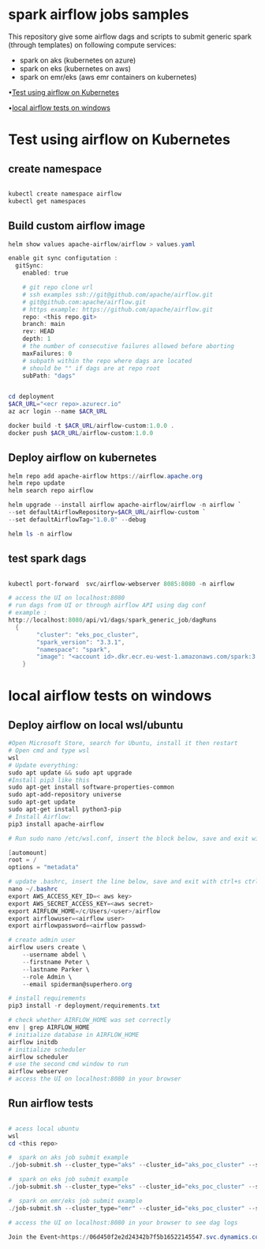 
<!-- markdownlint-configure-file {
  "MD013": {
    "code_blocks": false,
    "tables": false
  },
  "MD033": false,
  "MD041": false
} -->

<div align="left">

# spark airflow jobs samples

This repository give some airflow dags and scripts to submit generic spark (through templates) on following compute services:
- spark on aks (kubernetes on azure)
- spark on eks (kubernetes on aws)
- spark on emr/eks (aws emr containers on kubernetes)

•[Test using airflow on Kubernetes ](#test-using-airflow-on-kubernetes ) 

•[local airflow tests on windows](#local-airflow-tests-on-windows)

</div>


# Test using airflow on Kubernetes 

## create namespace

```Powershell

kubectl create namespace airflow
kubectl get namespaces
```
## Build custom airflow image


```Powershell
helm show values apache-airflow/airflow > values.yaml

enable git sync configutation : 
  gitSync:
    enabled: true

    # git repo clone url
    # ssh examples ssh://git@github.com/apache/airflow.git
    # git@github.com:apache/airflow.git
    # https example: https://github.com/apache/airflow.git
    repo: <this repo.git>
    branch: main
    rev: HEAD
    depth: 1
    # the number of consecutive failures allowed before aborting
    maxFailures: 0
    # subpath within the repo where dags are located
    # should be "" if dags are at repo root
    subPath: "dags"


cd deployment
$ACR_URL="<ecr repo>.azurecr.io"
az acr login --name $ACR_URL

docker build -t $ACR_URL/airflow-custom:1.0.0 .
docker push $ACR_URL/airflow-custom:1.0.0 

```

## Deploy airflow on kubernetes


```Powershell
helm repo add apache-airflow https://airflow.apache.org
helm repo update
helm search repo airflow

helm upgrade --install airflow apache-airflow/airflow -n airflow `
--set defaultAirflowRepository=$ACR_URL/airflow-custom `
--set defaultAirflowTag="1.0.0" --debug

helm ls -n airflow 

```

## test spark dags


```Powershell

kubectl port-forward  svc/airflow-webserver 8085:8080 -n airflow

# access the UI on localhost:8080
# run dags from UI or through airflow API using dag conf
# example :
http://localhost:8080/api/v1/dags/spark_generic_job/dagRuns
  {
        "cluster": "eks_poc_cluster",
        "spark_version": "3.3.1",
        "namespace": "spark",
        "image": "<account id>.dkr.ecr.eu-west-1.amazonaws.com/spark:3.3.1-test"
    }
```


# local airflow tests on windows

## Deploy airflow on local wsl/ubuntu
```Powershell
#Open Microsoft Store, search for Ubuntu, install it then restart
# Open cmd and type wsl
wsl
# Update everything: 
sudo apt update && sudo apt upgrade
#Install pip3 like this
sudo apt-get install software-properties-common
sudo apt-add-repository universe
sudo apt-get update
sudo apt-get install python3-pip
# Install Airflow: 
pip3 install apache-airflow 

# Run sudo nano /etc/wsl.conf, insert the block below, save and exit with ctrl+s ctrl+x

[automount]
root = /
options = "metadata"

# update .bashrc, insert the line below, save and exit with ctrl+s ctrl+x
nano ~/.bashrc
export AWS_ACCESS_KEY_ID=< aws key>
export AWS_SECRET_ACCESS_KEY=<aws secret>
export AIRFLOW_HOME=/c/Users/<user>/airflow
export airflowuser=<airflow user>
export airflowpassword=<airflow passwd>

# create admin user 
airflow users create \
    --username abdel \
    --firstname Peter \
    --lastname Parker \
    --role Admin \
    --email spiderman@superhero.org

# install requirements
pip3 install -r deployment/requirements.txt

# check whether AIRFLOW_HOME was set correctly 
env | grep AIRFLOW_HOME 
# initialize database in AIRFLOW_HOME 
airflow initdb 
# initialize scheduler 
airflow scheduler 
# use the second cmd window to run 
airflow webserver 
# access the UI on localhost:8080 in your browser

```
## Run airflow tests

```Powershell

# acess local ubuntu
wsl
cd <this repo>

#  spark on aks job submit example
./job-submit.sh --cluster_type="aks" --cluster_id="aks_poc_cluster" --spark_version="3.3.1"  --configuration_file="job_config.json"

#  spark on eks job submit example
./job-submit.sh --cluster_type="eks" --cluster_id="eks_poc_cluster" --spark_version="3.3.1"  --configuration_file="job_config.json"

#  spark on emr/eks job submit example
./job-submit.sh --cluster_type="emr" --cluster_id="eks_poc_cluster" --spark_version="3.3.1"  --configuration_file="job_config.json"

# access the UI on localhost:8080 in your browser to see dag logs

Join the Event<https://06d450f2e2d24342b7f5b16522145547.svc.dynamics.com/EvtMgmt/api/v2.0/checkin/stream?sessionRegistrationId=SR%209G9F75YVT2QAWWLN92L6GWJTVC&redirectUri=https%3A%2F%2Fteams.microsoft.com%2Fl%2Fmeetup-join%2F19%253ameeting_ODg0YTU0M2MtMzU0Yy00NzQ1LWJiOWYtOGYyOTQxNDk2MDYw%2540thread.v2%2F0%3Fcontext%3D%257b%2522Tid%2522%253a%252272f988bf-86f1-41af-91ab-2d7cd011db47%2522%252c%2522Oid%2522%253a%2522c5825cfd-a05b-4288-8c3d-cec2cf365dd6%2522%257d>
```
